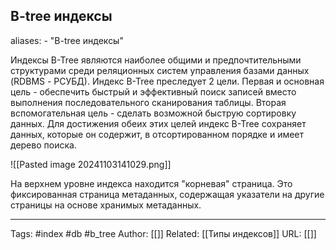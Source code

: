 ## B-tree индексы
aliases: 
	- "B-tree индексы"

Индексы B-Tree являются наиболее общими и предпочтительными структурами среди реляционных систем управления базами данных (RDBMS - РСУБД). Индекс B-Tree преследует 2 цели. Первая и основная цель - обеспечить быстрый и эффективный поиск записей вместо выполнения последовательного сканирования таблицы. Вторая вспомогательная цель - сделать возможной быструю сортировку данных. Для достижения обеих этих целей индекс B-Tree сохраняет данных, которые он содержит, в отсортированном порядке и имеет дерево поиска.

![[Pasted image 20241103141029.png]]

На верхнем уровне индекса находится "корневая" страница. Это фиксированная страница метаданных, содержащая указатели на другие страницы на основе хранимых метаданных.



---
Tags: #index #db #b_tree
Author: [[]]
Related: [[Типы индексов]]
URL: [[]]